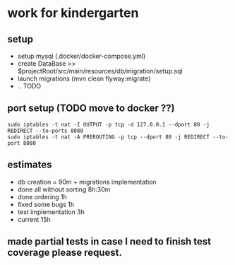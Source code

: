# work for kindergarten
## setup
* setup mysql (.docker/docker-compose.yml)
* create DataBase >> $projectRoot/src/main/resources/db/migration/setup.sql
* launch migrations (mvn clean flyway:migrate)
* .. TODO

## port setup (TODO move to docker ??)

```shell script
sudo iptables -t nat -I OUTPUT -p tcp -d 127.0.0.1 --dport 80 -j REDIRECT --to-ports 8080
sudo iptables -t nat -A PREROUTING -p tcp --dport 80 -j REDIRECT --to-port 8080
```

## estimates
* db creation = 90m + migrations implementation
* done all without sorting 8h:30m
* done ordering 1h
* fixed some bugs 1h
* test implementation 3h
* current 15h

## made partial tests in case I need to finish test coverage please request.